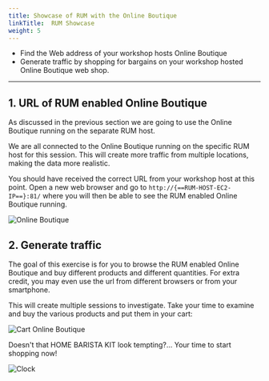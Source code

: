 ```yaml
---
title: Showcase of RUM with the Online Boutique
linkTitle:  RUM Showcase
weight: 5
---
```

* Find the Web address of your workshop hosts Online Boutique
* Generate traffic by shopping for bargains on your workshop hosted Online Boutique web shop.

---

## 1. URL of RUM enabled Online Boutique

As discussed in the previous section we are going to use the Online Boutique running on the separate RUM host.

We are all connected to the Online Boutique running on the specific RUM host for this session. This will create more traffic from multiple locations, making the data more realistic.

You should have received the correct URL from your workshop host at this point.
Open a new web browser and go to `http://{==RUM-HOST-EC2-IP==}:81/` where you will then be able to see the RUM enabled Online Boutique running.

![Online Boutique](../../images/online-boutique.png)

## 2. Generate traffic

The goal of this exercise is for you to browse the RUM enabled Online Boutique and buy different products and different quantities.
For extra credit, you may even use the url from different browsers or from your smartphone.

This will create  multiple sessions to investigate. Take your time to examine and buy the various products and put them in your cart:

![Cart Online Boutique](../../images/cart.png)

Doesn't that HOME BARISTA KIT look tempting?...   Your time to start shopping now!

![Clock](../../images/Clock.gif)
